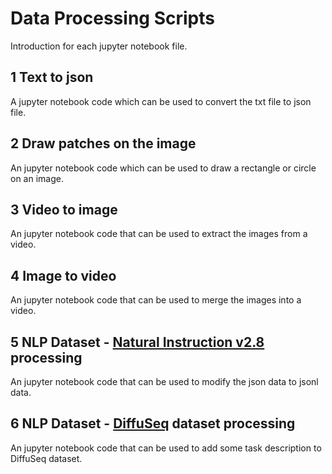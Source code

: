 # Data Processing Scripts

Introduction for each jupyter notebook file.

## 1 Text to json

A jupyter notebook code which can be used to convert the txt file to json file.

## 2 Draw patches on the image

An jupyter notebook code which can be used to draw a rectangle or circle on an image.

## 3 Video to image

An jupyter notebook code that can be used to extract the images from a video.

## 4 Image to video

An jupyter notebook code that can be used to merge the images into a video.

## 5 NLP Dataset - [Natural Instruction v2.8](https://instructions.apps.allenai.org/#data) processing

An jupyter notebook code that can be used to modify the json data to jsonl data.

## 6 NLP Dataset - [DiffuSeq](https://github.com/Shark-NLP/DiffuSeq) dataset processing

An jupyter notebook code that can be used to add some task description to DiffuSeq dataset.